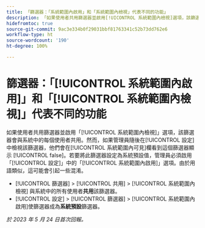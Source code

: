 ```yaml
---
title: 「篩選器：「系統範圍內啟用」和「系統範圍內檢視」代表不同的功能」
description: 「如果使用者共用篩選器並啟用[!UICONTROL 系統範圍內檢視]選項，該篩選器會與系統中的每個使用者共用。然而，如果管理員隨後在[!UICONTROL 設定]中檢視該篩選器，他們會在[!UICONTROL 系統範圍內可見]欄看到這個篩選器顯示 [!UICONTROL false]。若要將此篩選器設定為系統預設值，管理員必須啟用「設定」中的[!UICONTROL 系統範圍內啟用]選項。由於用語類似，這可能會引起一些混淆。」
hidefromtoc: true
source-git-commit: 9ac3e334b0f29031bbf81763341c52b73dd762e6
workflow-type: ht
source-wordcount: '190'
ht-degree: 100%

---
```



# 篩選器：「[!UICONTROL 系統範圍內啟用]」和「[!UICONTROL 系統範圍內檢視]」代表不同的功能

如果使用者共用篩選器並啟用「[!UICONTROL 系統範圍內檢視]」選項，該篩選器會與系統中的每個使用者共用。然而，如果管理員隨後在[!UICONTROL 設定]中檢視該篩選器，他們會在[!UICONTROL 系統範圍內可見]欄看到這個篩選器顯示 [!UICONTROL false]。若要將此篩選器設定為系統預設值，管理員必須啟用「[!UICONTROL 設定]」中的「[!UICONTROL 系統範圍內啟用]」選項。由於用語類似，這可能會引起一些混淆。

* [!UICONTROL 篩選器] > [!UICONTROL 共用] > [!UICONTROL 系統範圍內檢視] 與系統中的所有使用者&#x200B;**共用**&#x200B;該篩選器。
* [!UICONTROL 設定] > [!UICONTROL 篩選器] > [!UICONTROL 系統範圍內啟用]使篩選器成為&#x200B;**系統預設**&#x200B;篩選器。

_於 2023 年 5 月 24 日首次回報。_

